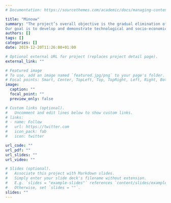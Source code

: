 ```yaml
---
# Documentation: https://sourcethemes.com/academic/docs/managing-content/

title: "Minouw"
summary: "The project’s overall objective is the gradual elimination of discards in European marine fisheries. We aim to minimise unwanted catches by incentivising the adoption of technologies and practices that reduce bycatch and discards, and avoid damage to sensitive marine species and habitats.
Our goal is to develop and demonstrate technological and socio-economic solutions that enable and incentivise fishermen to 1) avoid unwanted catches, or 2) where this cannot be reasonably or practically achieved, to utilise them productively and sustainably."
authors: []
tags: []
categories: []
date: 2019-12-20T11:26:00+01:00

# Optional external URL for project (replaces project detail page).
external_link: ""

# Featured image
# To use, add an image named `featured.jpg/png` to your page's folder.
# Focal points: Smart, Center, TopLeft, Top, TopRight, Left, Right, BottomLeft, Bottom, BottomRight.
image:
  caption: ""
  focal_point: ""
  preview_only: false

# Custom links (optional).
#   Uncomment and edit lines below to show custom links.
# links:
# - name: Follow
#   url: https://twitter.com
#   icon_pack: fab
#   icon: twitter

url_code: ""
url_pdf: ""
url_slides: ""
url_video: ""

# Slides (optional).
#   Associate this project with Markdown slides.
#   Simply enter your slide deck's filename without extension.
#   E.g. `slides = "example-slides"` references `content/slides/example-slides.md`.
#   Otherwise, set `slides = ""`.
slides: ""
---
```

